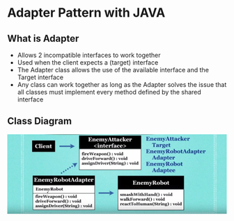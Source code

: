 Adapter Pattern with JAVA
========

What is Adapter
----
* Allows 2 incompatible interfaces to work together
* Used when the client expects a (target) interface
* The Adapter class allows the use of the available interface and the Target interface
* Any class can work together as long as the Adapter solves the issue that all classes must implement every method defined by the shared interface


Class Diagram
----
![](https://github.com/ricardomachadosb/Adapter-Pattern/blob/master/img/Model.png)